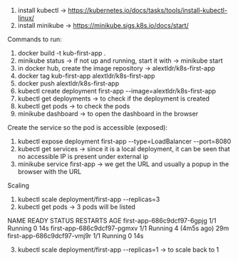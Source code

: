 1. install kubectl -> https://kubernetes.io/docs/tasks/tools/install-kubectl-linux/
2. install minikube -> https://minikube.sigs.k8s.io/docs/start/

Commands to run:

1. docker build -t kub-first-app .
2. minikube status -> if not up and running, start it with -> minikube start 
3. in docker hub, create the image repository -> alextldr/k8s-first-app
4. docker tag kub-first-app alextldr/k8s-first-app
5. docker push alextldr/k8s-first-app
6. kubectl create deployment first-app --image=alextldr/k8s-first-app
7. kubectl get deployments -> to check if the deployment is created 
8. kubectl get pods -> to check the pods
9. minikube dashboard -> to open the dashboard in the browser

Create the service so the pod is accessible (exposed):

1. kubectl expose deployment first-app --type=LoadBalancer --port=8080 
2. kubectl get services -> since it is a local deployment, it can be seen that no accessible IP is present under external ip
3. minikube service first-app -> we get the URL and usually a popup in the browser with the URL

Scaling

1. kubectl scale deployment/first-app --replicas=3
2. kubectl get pods -> 3 pods will be listed 

NAME                         READY   STATUS    RESTARTS       AGE
first-app-686c9dcf97-6gpjg   1/1     Running   0              14s
first-app-686c9dcf97-pgmxv   1/1     Running   4 (4m5s ago)   29m
first-app-686c9dcf97-vmj9r   1/1     Running   0              14s

3. kubectl scale deployment/first-app --replicas=1 -> to scale back to 1